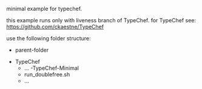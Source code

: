 minimal example for typechef.

this example runs only with liveness branch of TypeChef.
for TypeChef see: https://github.com/ckaestne/TypeChef

use the following folder structure:
* parent-folder
 - TypeChef
   - ...
 -TypeChef-Minimal
   - run_doublefree.sh
   - ...

